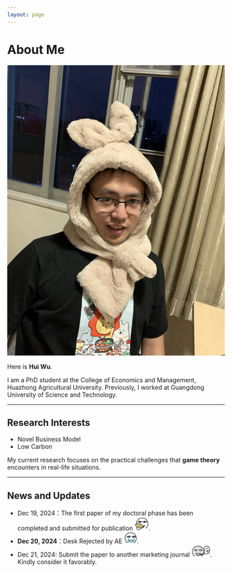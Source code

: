 ```yaml
---
layout: page
---
```


# About Me


<img src="./images/Life_Photo.JPG" class="floatpic">


Here is **Hui Wu**.<br>

I am a PhD student at the College of Economics and Management, Huazhong Agricultural University. Previously, I worked at Guangdong University of Science and Technology.

---

## Research Interests

**<font color="#990000"></font>**


- Novel Business Model
- Low Carbon

My current research focuses on the practical challenges that **game theory** encounters in real-life situations.

---

## News and Updates

- Dec 19, 2024：The first paper of my doctoral phase has been completed and submitted for publication <img src="./images/emoji/touxiao.png">.
- **Dec 20, 2024**：Desk Rejected by AE <img src="./images/emoji/kujiji.png">.
- Dec 21, 2024: Submit the paper to another marketing journal <img src="./images/emoji/sile.png">. Kindly consider it favorably.

<br>
